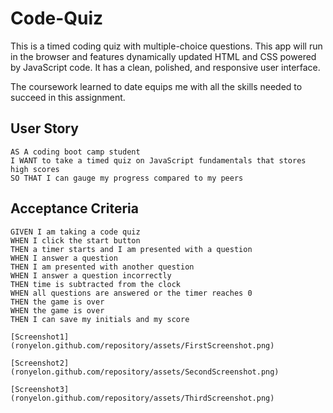 # Code-Quiz

This is a timed coding quiz with multiple-choice questions. This app will run in the browser and features dynamically updated HTML and CSS powered by JavaScript code. It has a clean, polished, and responsive user interface. 

The coursework learned to date equips me with all the skills needed to succeed in this assignment.

## User Story

```
AS A coding boot camp student
I WANT to take a timed quiz on JavaScript fundamentals that stores high scores
SO THAT I can gauge my progress compared to my peers
```

## Acceptance Criteria

```
GIVEN I am taking a code quiz
WHEN I click the start button
THEN a timer starts and I am presented with a question
WHEN I answer a question
THEN I am presented with another question
WHEN I answer a question incorrectly
THEN time is subtracted from the clock
WHEN all questions are answered or the timer reaches 0
THEN the game is over
WHEN the game is over
THEN I can save my initials and my score

[Screenshot1](ronyelon.github.com/repository/assets/FirstScreenshot.png)

[Screenshot2](ronyelon.github.com/repository/assets/SecondScreenshot.png)

[Screenshot3](ronyelon.github.com/repository/assets/ThirdScreenshot.png)